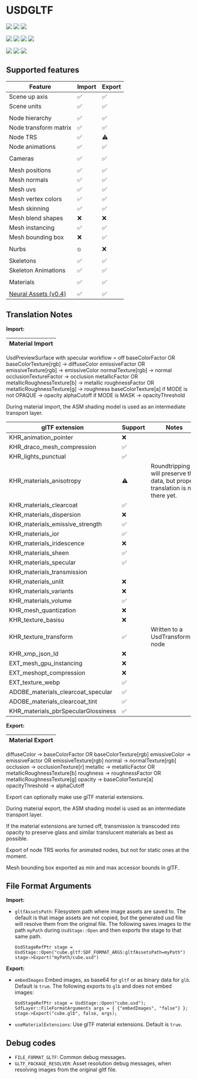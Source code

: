 # USDGLTF

[![](https://img.shields.io/endpoint?url=https://gist.githubusercontent.com/kwblackstone/264643f3d2acacc5369a0ba70854dfb6/raw/windows-2022-2405-GLTF.json)](https://github.com/adobe/USD-Fileformat-plugins/actions/workflows/ci.yml) [![](https://img.shields.io/endpoint?url=https://gist.githubusercontent.com/kwblackstone/264643f3d2acacc5369a0ba70854dfb6/raw/windows-2022-2311-GLTF.json)](https://github.com/adobe/USD-Fileformat-plugins/actions/workflows/ci.yml) [![](https://img.shields.io/endpoint?url=https://gist.githubusercontent.com/kwblackstone/264643f3d2acacc5369a0ba70854dfb6/raw/windows-2022-2308-GLTF.json)](https://github.com/adobe/USD-Fileformat-plugins/actions/workflows/ci.yml)

[![](https://img.shields.io/endpoint?url=https://gist.githubusercontent.com/kwblackstone/264643f3d2acacc5369a0ba70854dfb6/raw/macOS-14-2405-GLTF.json)](https://github.com/adobe/USD-Fileformat-plugins/actions/workflows/ci.yml) [![](https://img.shields.io/endpoint?url=https://gist.githubusercontent.com/kwblackstone/264643f3d2acacc5369a0ba70854dfb6/raw/macOS-13-2405-GLTF.json)](https://github.com/adobe/USD-Fileformat-plugins/actions/workflows/ci.yml) [![](https://img.shields.io/endpoint?url=https://gist.githubusercontent.com/kwblackstone/264643f3d2acacc5369a0ba70854dfb6/raw/macOS-13-2311-GLTF.json)](https://github.com/adobe/USD-Fileformat-plugins/actions/workflows/ci.yml) [![](https://img.shields.io/endpoint?url=https://gist.githubusercontent.com/kwblackstone/264643f3d2acacc5369a0ba70854dfb6/raw/macOS-13-2308-GLTF.json)](https://github.com/adobe/USD-Fileformat-plugins/actions/workflows/ci.yml)

[![](https://img.shields.io/endpoint?url=https://gist.githubusercontent.com/kwblackstone/264643f3d2acacc5369a0ba70854dfb6/raw/ubuntu-22.04-2405-GLTF.json)](https://github.com/adobe/USD-Fileformat-plugins/actions/workflows/ci.yml) [![](https://img.shields.io/endpoint?url=https://gist.githubusercontent.com/kwblackstone/264643f3d2acacc5369a0ba70854dfb6/raw/ubuntu-22.04-2311-GLTF.json)](https://github.com/adobe/USD-Fileformat-plugins/actions/workflows/ci.yml) [![](https://img.shields.io/endpoint?url=https://gist.githubusercontent.com/kwblackstone/264643f3d2acacc5369a0ba70854dfb6/raw/ubuntu-22.04-2308-GLTF.json)](https://github.com/adobe/USD-Fileformat-plugins/actions/workflows/ci.yml)

## Supported features

|Feature|Import|Export|
|--|--|--|
|Scene up axis            |✅|✅|
|Scene units              |✅|✅|
||||
|Node hierarchy           |✅|✅|
|Node transform matrix    |✅|✅|
|Node TRS                 |✅|⚠️|
|Node animations          |✅|✅|
||||
|Cameras                  |✅|✅|
||||
|Mesh positions           |✅|✅|
|Mesh normals             |✅|✅|
|Mesh uvs                 |✅|✅|
|Mesh vertex colors       |✅|✅|
|Mesh skinning            |✅|✅|
|Mesh blend shapes        |❌|❌|
|Mesh instancing          |✅|✅|
|Mesh bounding box        |❌|✅|
||||
|Nurbs                    |⦸|❌|
||||
|Skeletons                |✅|✅|
|Skeleton Animations      |✅|✅|
||||
|Materials                |✅|✅|
||||
|[Neural Assets (v0.4)](README_NGP.md) |✅|✅|



## Translation Notes

**Import:**

|Material Import|
|--|
UsdPreviewSurface with specular workflow = off
baseColorFactor OR baseColorTexture[rgb] → diffuseColor
emissiveFactor OR emissiveTexture[rgb] → emissiveColor
normalTexture[rgb] → normal
occlusionTextureFactor → occlusion
metallicFactor OR metallicRoughnessTexture[b] → metallic
roughnessFactor OR metallicRoughnessTexture[g] → roughness
baseColorTexture[a] if MODE is not OPAQUE → opacity
alphaCutoff if MODE is MASK → opacityThreshold

During material import, the ASM shading model is used as an intermediate transport layer.

|glTF extension|Support|Notes|
|--|--|--|
| KHR_animation_pointer |❌|
| KHR_draco_mesh_compression |✅|
| KHR_lights_punctual |✅|
| KHR_materials_anisotropy |⚠️|Roundtripping will preserve the data, but proper translation is not there yet.|
| KHR_materials_clearcoat |✅|
| KHR_materials_dispersion |❌|
| KHR_materials_emissive_strength |✅|
| KHR_materials_ior |✅|
| KHR_materials_iridescence |❌|
| KHR_materials_sheen |✅|
| KHR_materials_specular |✅|
| KHR_materials_transmission |
| KHR_materials_unlit |❌|
| KHR_materials_variants |❌|
| KHR_materials_volume |✅|
| KHR_mesh_quantization |❌|
| KHR_texture_basisu |❌|
| KHR_texture_transform |✅|Written to a UsdTransform2d node|
| KHR_xmp_json_ld |❌|
| EXT_mesh_gpu_instancing |❌|
| EXT_meshopt_compression |❌|
| EXT_texture_webp |✅|
| ADOBE_materials_clearcoat_specular |✅|
| ADOBE_materials_clearcoat_tint |✅|
| KHR_materials_pbrSpecularGlossiness |✅|



**Export:**

|Material Export|
|--|
diffuseColor → baseColorFactor OR baseColorTexture[rgb]
emissiveColor → emissiveFactor OR emissiveTexture[rgb]
normal → normalTexture[rgb]
occlusion → occlusionTexture[r]
metallic →  metallicFactor OR metallicRoughnessTexture[b]
roughness →  roughnessFactor OR metallicRoughnessTexture[g]
opacity → baseColorTexture[a]
opacityThreshold → alphaCutoff



Export can optionally make use glTF material extensions.

During material export, the ASM shading model is used as an intermediate transport layer.

If the material extensions are turned off, transmission is transcoded into opacity 
to preserve glass and similar translucent materials as best as possible.

Export of node TRS works for animated nodes, but not for static ones at the moment.

Mesh bounding box exported as min and max accessor bounds in glTF.

## File Format Arguments

**Import:**

* `gltfAssetsPath`: Filesystem path where image assets are saved to.
    The default is that image assets are not copied, but the generated usd file will resolve them from the original file.
    The following saves images to the path `myPath` during `UsdStage::Open` and then exports the stage to that same path.
    ```
    UsdStageRefPtr stage = UsdStage::Open("cube.gltf:SDF_FORMAT_ARGS:gltfAssetsPath=myPath")
    stage->Export("myPath/cube.usd")
    ```

**Export:**

* `embedImages` Embed images, as base64 for `gltf` or as binary data for `glb`. Default is `true`.
    The following exports to `glb` and does not embed images:
    ```
    UsdStageRefPtr stage = UsdStage::Open("cube.usd");
    SdfLayer::FileFormatArguments args = { {"embedImages", "false"} };
    stage->Export("cube.glb", false, args);
    ```
* `useMaterialExtensions`: Use glTF material extensions. Default is `true`.

## Debug codes
* `FILE_FORMAT_GLTF`: Common debug messages.
* `GLTF_PACKAGE_RESOLVER`: Asset resolution debug messages, when resolving images from the original
  gltf file.
